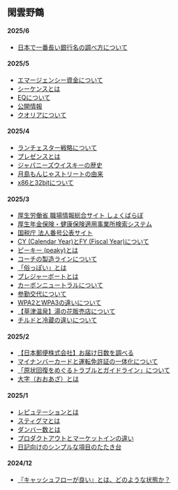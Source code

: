 ## 閑雲野鶴

<!--
#### 2025/12
-->

<!--
#### 2025/11
-->

<!--
#### 2025/10
-->

<!--
#### 2025/9
-->

<!--
#### 2025/8
-->

<!--
#### 2025/7
-->

#### 2025/6
- [日本で一番長い銀行名の調べ方について](posts/202506/34.md)

#### 2025/5
- [エマージェンシー資金について](posts/202505/33.md)
- [シーケンスとは](posts/202505/32.md)
- [EQについて](posts/202505/31.md)
- [公開情報](posts/202505/30.md)
- [クオリアについて](posts/202505/29.md)

#### 2025/4
- [ランチェスター戦略について](posts/202504/28.md)
- [プレゼンスとは](posts/202504/27.md)
- [ジャパニーズウイスキーの歴史](posts/202504/26.md)
- [月島もんじゃストリートの由来](posts/202504/25.md)
- [x86と32bitについて](posts/202504/24.md)

#### 2025/3
- [厚生労働省 職場情報総合サイト しょくばらぼ](posts/202503/23.md)
- [厚生年金保険・健康保険適用事業所検索システム](posts/202503/22.md)
- [国税庁 法人番号公表サイト](posts/202503/21.md)
- [CY (Calendar Year)とFY (Fiscal Year)について](posts/202503/20.md)
- [ピーキー (peaky)とは](posts/202503/19.md)
- [コーチの製造ラインについて](posts/202503/18.md)
- [「俗っぽい」とは](posts/202503/17.md)
- [プレジャーボートとは](posts/202503/16.md)
- [カーボンニュートラルについて](posts/202503/15.md)
- [参勤交代について](posts/202503/14.md)
- [WPA2とWPA3の違いについて](posts/202503/13.md)
- [【草津温泉】湯の花販売店について](posts/202503/12.md)
- [チルドと冷蔵の違いについて](posts/202503/11.md)

#### 2025/2
- [【日本郵便株式会社】お届け日数を調べる](posts/202502/10.md)
- [マイナンバーカードと運転免許証の一体化について](posts/202502/9.md)
- [「原状回復をめぐるトラブルとガイドライン」について](posts/202502/8.md)
- [大字（おおあざ）とは](posts/202502/7.md)

#### 2025/1
- [レピュテーションとは](posts/202501/6.md)
- [スティグマとは](posts/202501/5.md)
- [ダンバー数とは](posts/202501/4.md)
- [プロダクトアウトとマーケットインの違い](posts/202501/3.md)
- [日記向けのシンプルな項目のたたき台](posts/202501/2.md)

#### 2024/12
- [『キャッシュフローが良い』とは、どのような状態か？](posts/202412/1.md)
